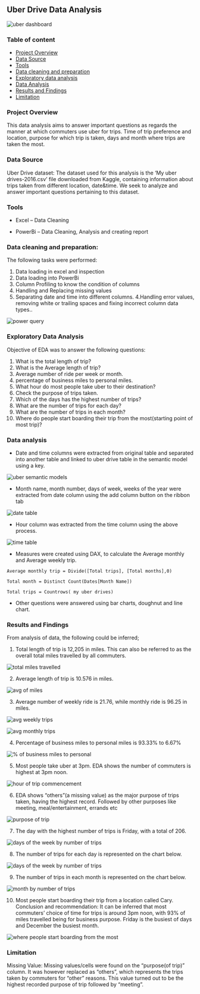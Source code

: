 ## Uber Drive Data Analysis

![uber dashboard](https://github.com/TheOlajide/Uber-drive-analysis/assets/155437593/d48424e1-17bc-4440-bbb4-463a4517ce2f)


### Table of content
-	[Project Overview](#project-overview)
-	[Data Source](#data-source)
-	[Tools](#tools)
-	[Data cleaning and preparation](#data-cleaning-and-preparation)
-	[Exploratory data analysis](#exploratory-data-analysis)
-	[Data Analysis](#data-analysis)
-	[Results and Findings](#results-and-findings)
-	[Limitation](#limitation)

### Project Overview
This data analysis aims to answer important questions as regards the manner at which commuters use uber for trips. Time of trip preference and location, purpose for which trip is taken, days and month where trips are taken the most.


### Data Source

Uber Drive dataset: The dataset used for this analysis is the ‘My uber drives-2016.csv’ file downloaded from Kaggle, containing information about trips taken from different location, date&time. We seek to analyze and answer important questions pertaining to this dataset.

### Tools
- Excel – Data Cleaning

- PowerBi – Data Cleaning, Analysis and creating report


### Data cleaning and preparation:

The following tasks were performed:

1. Data loading in excel and inspection
2. Data loading into PowerBi
3. Column Profiling to know the condition of columns
4. Handling and Replacing missing values
5. Separating date and time into different columns.
4.Handling error values, removing white or trailing spaces and fixing incorrect column data types..

![power query](https://github.com/TheOlajide/Uber-drive-analysis/assets/155437593/16f8716e-8825-40fb-b3d8-e567c8258c72)


### Exploratory Data Analysis

Objective of EDA was to answer the following questions:

1. What is the total length of trip?
2. What is the Average length of trip?
3. ⁠Average number of ride per week or month.
4. ⁠percentage of business miles to personal miles.
5. ⁠What hour do most people take uber to their destination?
6. Check the purpose of trips taken.
7. ⁠Which of the days has the highest number of trips?
8. ⁠What are the number of trips for each day?
9. ⁠What are the number of trips in each month?
10. ⁠Where do people start boarding their trip from the most(starting point of most trip)? 

### Data analysis

-	Date and time columns were extracted from original table and separated into another table and linked to uber drive table in the semantic model using a key.

![uber semantic models](https://github.com/TheOlajide/Uber-drive-analysis/assets/155437593/d7725453-8444-4a30-81e8-87c412ac82fc)

-	Month name, month number, days of week, weeks of the year were extracted from date column using the add column button on the ribbon tab

![date table](https://github.com/TheOlajide/Uber-drive-analysis/assets/155437593/6a162f3c-d719-4a10-a8d4-0f2a52087a60)

-	Hour column was extracted from the time column using the above process.

![time table](https://github.com/TheOlajide/Uber-drive-analysis/assets/155437593/18cd556c-c31f-44b1-ad4f-55fc26f06e81)

-	Measures were created using DAX, to calculate the Average monthly and Average weekly trip.

```
Average monthly trip = Divide([Total trips], [Total months],0)

Total month = Distinct Count(Dates[Month Name])

Total trips = Countrows( my uber drives)
```
-	Other questions were answered using bar charts, doughnut and line chart.


### Results and Findings

From analysis of data, the following could be inferred;

1. Total length of trip is 12,205 in miles. This can also be referred to as the overall total miles travelled by all commuters.

![total miles travelled](https://github.com/TheOlajide/Uber-drive-analysis/assets/155437593/ec94087d-9445-4b9b-981d-f9cafce93782)

2. ⁠Average length of trip is 10.576 in miles.

![avg of miles](https://github.com/TheOlajide/Uber-drive-analysis/assets/155437593/b9d4887a-c655-4366-988b-ade5ee80e79a)

3. ⁠Average number of weekly ride is 21.76, while monthly ride is 96.25 in miles.

![avg weekly trips](https://github.com/TheOlajide/Uber-drive-analysis/assets/155437593/91d400b1-8417-4e07-95f2-4d00a82538b2)

![avg monthly trips](https://github.com/TheOlajide/Uber-drive-analysis/assets/155437593/b8d7deea-06fc-4a53-bf04-b28f4db0b8d7)

4. ⁠Percentage of business miles to personal miles is 93.33% to 6.67%

![% of business miles to personal](https://github.com/TheOlajide/Uber-drive-analysis/assets/155437593/5c818a06-eb6f-4750-b1bb-4bd22570df23)

5. ⁠Most people take uber at 3pm. EDA shows the number of commuters is highest at 3pm noon.

![hour of trip commencement](https://github.com/TheOlajide/Uber-drive-analysis/assets/155437593/e260d076-e8b8-47be-9652-dd1bd983b465)

6. ⁠EDA shows “others”(a missing value) as the major purpose of trips taken, having the highest record. Followed by other purposes like meeting, meal/entertainment, errands etc

![purpose of trip](https://github.com/TheOlajide/Uber-drive-analysis/assets/155437593/bbb030e2-7542-49d3-8ec8-361226486e05)

7. ⁠The day with the highest number of trips is Friday, with a total of 206.

![days of the week by number of trips](https://github.com/TheOlajide/Uber-drive-analysis/assets/155437593/b78215c8-39f8-4bde-aaa3-0a8e60f428cd)

8. ⁠The number of trips for each day is represented on the chart below.

![days of the week by number of trips](https://github.com/TheOlajide/Uber-drive-analysis/assets/155437593/9dc74091-7529-427d-b683-94be3488686e)


9. ⁠The number of trips in each month is represented on the chart below.

![month by number of trips](https://github.com/TheOlajide/Uber-drive-analysis/assets/155437593/0e814be4-e951-4cf1-ada3-3337a4162cc4)

10. ⁠Most people start boarding their trip from a location called Cary. Conclusion and recommendation: It can be inferred that most commuters’ choice of time for trips is around 3pm noon, with 93% of miles travelled being for business purpose. Friday is the busiest of days and December the busiest month.

![where people start boarding from the most](https://github.com/TheOlajide/Uber-drive-analysis/assets/155437593/b85e5672-0cbf-4728-aa52-b3309986355f)


### Limitation

Missing Value: Missing values/cells were found on the “purpose(of trip)” column. It was however replaced as “others”, which represents the trips taken by commuters for “other” reasons. This value turned out to be the highest recorded purpose of trip followed by “meeting”.

